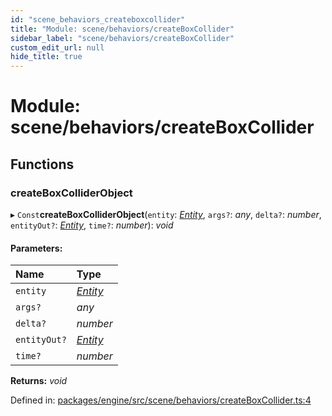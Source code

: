 ```yaml
---
id: "scene_behaviors_createboxcollider"
title: "Module: scene/behaviors/createBoxCollider"
sidebar_label: "scene/behaviors/createBoxCollider"
custom_edit_url: null
hide_title: true
---
```


# Module: scene/behaviors/createBoxCollider

## Functions

### createBoxColliderObject

▸ `Const`**createBoxColliderObject**(`entity`: [*Entity*](../classes/ecs_classes_entity.entity.md), `args?`: *any*, `delta?`: *number*, `entityOut?`: [*Entity*](../classes/ecs_classes_entity.entity.md), `time?`: *number*): *void*

#### Parameters:

Name | Type |
:------ | :------ |
`entity` | [*Entity*](../classes/ecs_classes_entity.entity.md) |
`args?` | *any* |
`delta?` | *number* |
`entityOut?` | [*Entity*](../classes/ecs_classes_entity.entity.md) |
`time?` | *number* |

**Returns:** *void*

Defined in: [packages/engine/src/scene/behaviors/createBoxCollider.ts:4](https://github.com/xr3ngine/xr3ngine/blob/716a06460/packages/engine/src/scene/behaviors/createBoxCollider.ts#L4)

